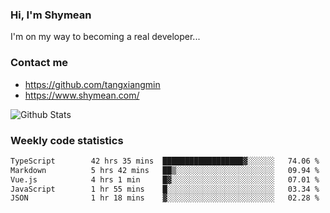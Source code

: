 ### Hi, I'm Shymean

I'm on my way to becoming a real developer...

### Contact me

- <https://github.com/tangxiangmin>
- <https://www.shymean.com/>

![Github Stats](https://github-readme-stats.vercel.app/api?username=tangxiangmin&show_icons=true&theme=dark)


###  Weekly code statistics

<!--START_SECTION:waka-->

```txt
TypeScript        42 hrs 35 mins  ██████████████████▓░░░░░░   74.06 %
Markdown          5 hrs 42 mins   ██▒░░░░░░░░░░░░░░░░░░░░░░   09.94 %
Vue.js            4 hrs 1 min     █▓░░░░░░░░░░░░░░░░░░░░░░░   07.01 %
JavaScript        1 hr 55 mins    █░░░░░░░░░░░░░░░░░░░░░░░░   03.34 %
JSON              1 hr 18 mins    ▓░░░░░░░░░░░░░░░░░░░░░░░░   02.28 %
```

<!--END_SECTION:waka-->